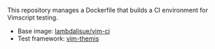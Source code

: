 This repository manages a Dockerfile that builds a CI environment for Vimscript testing.

- Base image: [lambdalisue/vim-ci](https://hub.docker.com/r/lambdalisue/vim-ci)
- Test framework: [vim-themis](https://github.com/thinca/vim-themis)
